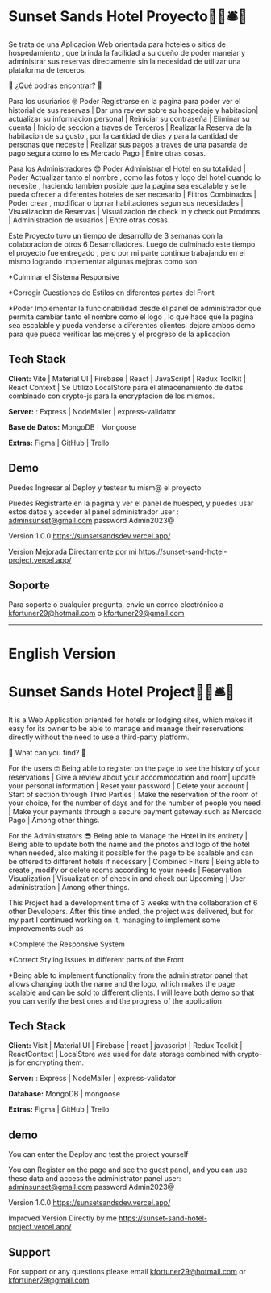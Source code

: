
# Sunset Sands Hotel Proyecto🏨🛌🛎️💁
Se trata de una Aplicación Web orientada para hoteles o sitios de hospedamiento , que brinda la facilidad a su dueño de poder manejar y administrar sus reservas directamente sin la necesidad de utilizar una plataforma de terceros.

💎 ¿Qué podrás encontrar? 💎

Para los usuriarios 🤓
Poder Registrarse en la pagina para poder ver el historial de sus reservas | Dar una review sobre su hospedaje y habitacion| actualizar su informacion personal | Reiniciar su contraseña | Eliminar su cuenta | Inicio de seccion a traves de  Terceros | Realizar la Reserva de la habitacion de su gusto , por la cantidad de dias y para la cantidad de personas que necesite | Realizar sus pagos a traves de una pasarela de pago segura como lo es Mercado Pago | Entre otras cosas.

Para los Administradores 😎
Poder Administrar el Hotel en su totalidad | Poder Actualizar tanto el nombre , como las fotos y logo del hotel cuando lo necesite , haciendo tambien posible que la pagina sea escalable y se le pueda ofrecer a diferentes hoteles de ser necesario | Filtros Combinados | Poder crear , modificar o borrar habitaciones segun sus necesidades | Visualizacion de Reservas | Visualizacion de check in y check out Proximos | Administracion de usuarios | Entre otras cosas.

Este Proyecto tuvo un tiempo de desarrollo de 3 semanas con la colaboracion de otros 6 Desarrolladores. Luego de culminado este tiempo el proyecto fue entregado , pero por mi parte continue trabajando en el mismo logrando implementar algunas mejoras como son 

*Culminar el Sistema Responsive 

*Corregir Cuestiones de Estilos en diferentes partes del Front 

*Poder Implementar la funcionabilidad desde el panel de administrador que permita cambiar tanto el nombre como el logo , lo que hace que la pagina sea escalable y pueda venderse a diferentes clientes.
dejare ambos demo para que pueda verificar las mejores y el progreso de la aplicacion


## Tech Stack

**Client:**  Vite | Material UI | Firebase | React | JavaScript | Redux Toolkit | React Context | Se Utilizo LocalStore para el almacenamiento de datos combinado con crypto-js para la encryptacion de los mismos. 

**Server:** : Express | NodeMailer | express-validator

**Base de Datos:**  MongoDB | Mongoose

**Extras:**  Figma | GitHub | Trello

## Demo

Puedes Ingresar al Deploy y testear tu mism@ el proyecto

Puedes Registrarte en la pagina y ver el panel de huesped, y puedes usar estos datos y acceder al panel administrador user : adminsunset@gmail.com password Admin2023@

Version 1.0.0 https://sunsetsandsdev.vercel.app/

Version Mejorada Directamente por mi https://sunset-sand-hotel-project.vercel.app/


## Soporte

Para soporte o cualquier pregunta, envíe un correo electrónico a kfortuner29@hotmail.com o kfortuner29@gmail.com


-------------------------------------------------------------------
# English Version
# Sunset Sands Hotel Project🏨🛌🛎️💁
It is a Web Application oriented for hotels or lodging sites, which makes it easy for its owner to be able to manage and manage their reservations directly without the need to use a third-party platform.

💎 What can you find? 💎

For the users 🤓
Being able to register on the page to see the history of your reservations | Give a review about your accommodation and room| update your personal information | Reset your password | Delete your account | Start of section through Third Parties | Make the reservation of the room of your choice, for the number of days and for the number of people you need | Make your payments through a secure payment gateway such as Mercado Pago | Among other things.

For the Administrators 😎
Being able to Manage the Hotel in its entirety | Being able to update both the name and the photos and logo of the hotel when needed, also making it possible for the page to be scalable and can be offered to different hotels if necessary | Combined Filters | Being able to create , modify or delete rooms according to your needs | Reservation Visualization | Visualization of check in and check out Upcoming | User administration | Among other things.

This Project had a development time of 3 weeks with the collaboration of 6 other Developers. After this time ended, the project was delivered, but for my part I continued working on it, managing to implement some improvements such as

*Complete the Responsive System

*Correct Styling Issues in different parts of the Front

*Being able to implement functionality from the administrator panel that allows changing both the name and the logo, which makes the page scalable and can be sold to different clients.
I will leave both demo so that you can verify the best ones and the progress of the application


## Tech Stack

**Client:** Visit | Material UI | Firebase | react | javascript | Redux Toolkit | ReactContext | LocalStore was used for data storage combined with crypto-js for encrypting them.

**Server:** : Express | NodeMailer | express-validator

**Database:** MongoDB | mongoose

**Extras:** Figma | GitHub | Trello

## demo

You can enter the Deploy and test the project yourself

You can Register on the page and see the guest panel, and you can use these data and access the administrator panel user: adminsunset@gmail.com password Admin2023@

Version 1.0.0 https://sunsetsandsdev.vercel.app/

Improved Version Directly by me https://sunset-sand-hotel-project.vercel.app/


## Support

For support or any questions please email kfortuner29@hotmail.com or kfortuner29@gmail.com

